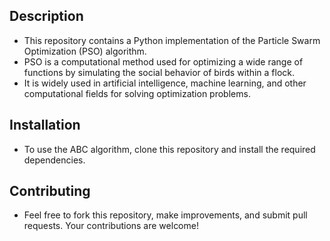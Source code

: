 ## Description
* This repository contains a Python implementation of the Particle Swarm Optimization (PSO) algorithm. 
* PSO is a computational method used for optimizing a wide range of functions by simulating the social behavior of birds within a flock. 
* It is widely used in artificial intelligence, machine learning, and other computational fields for solving optimization problems.

## Installation
* To use the ABC algorithm, clone this repository and install the required dependencies.

## Contributing
* Feel free to fork this repository, make improvements, and submit pull requests. Your contributions are welcome!
